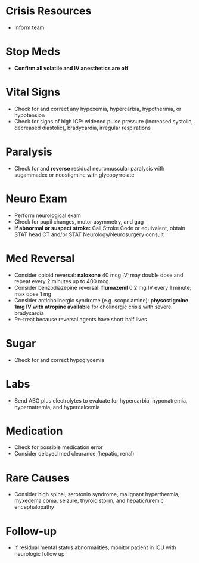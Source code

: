 # Crisis Resources
* Inform team

# Stop Meds
* **Confirm all volatile and IV anesthetics are off**

# Vital Signs
* Check for and correct any hypoxemia, hypercarbia, hypothermia, or hypotension
* Check for signs of high ICP: widened pulse pressure (increased systolic, decreased diastolic), bradycardia, irregular respirations

# Paralysis
* Check for and **reverse** residual neuromuscular paralysis with sugammadex or neostigmine with glycopyrrolate

# Neuro Exam
* Perform neurological exam
* Check for pupil changes, motor asymmetry, and gag
* **If abnormal or suspect stroke:** Call Stroke Code or equivalent, obtain STAT head CT and/or STAT Neurology/Neurosurgery consult

# Med Reversal
* Consider opioid reversal: **naloxone** 40 mcg IV; may double dose and repeat every 2 minutes up to 400 mcg
* Consider benzodiazepine reversal: **flumazenil** 0.2 mg IV every 1 minute; max dose 1 mg
* Consider anticholinergic syndrome (e.g. scopolamine): **physostigmine 1mg IV with atropine available** for cholinergic crisis with severe bradycardia
* Re-treat because reversal agents have short half lives

# Sugar
* Check for and correct hypoglycemia

# Labs
* Send ABG plus electrolytes to evaluate for hypercarbia, hyponatremia, hypernatremia, and hypercalcemia

# Medication 
* Check for possible medication error
* Consider delayed med clearance (hepatic, renal)

# Rare Causes
* Consider high spinal, serotonin syndrome, malignant hyperthermia, myxedema coma, seizure, thyroid storm, and hepatic/uremic encephalopathy

# Follow-up
* If residual mental status abnormalities, monitor patient in ICU with neurologic follow up
